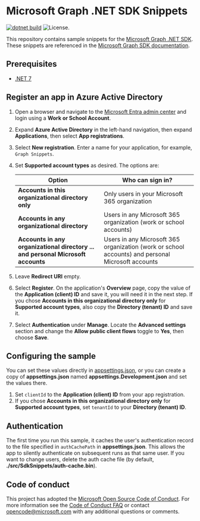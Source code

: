 # Microsoft Graph .NET SDK Snippets

[![dotnet build](https://github.com/microsoftgraph/msgraph-snippets-dotnet/actions/workflows/dotnet.yml/badge.svg)](https://github.com/microsoftgraph/msgraph-snippets-dotnet/actions/workflows/dotnet.yml) ![License.](https://img.shields.io/badge/license-MIT-green.svg)

This repository contains sample snippets for the [Microsoft Graph .NET SDK](https://github.com/microsoftgraph/msgraph-sdk-dotnet). These snippets are referenced in the [Microsoft Graph SDK documentation](https://learn.microsoft.com/graph/sdks/sdks-overview).

## Prerequisites

- [.NET 7](https://dotnet.microsoft.com/download)

## Register an app in Azure Active Directory

1. Open a browser and navigate to the [Microsoft Entra admin center](https://entra.microsoft.com) and login using a **Work or School Account**.

1. Expand **Azure Active Directory** in the left-hand navigation, then expand **Applications**, then select **App registrations**.

1. Select **New registration**. Enter a name for your application, for example, `Graph Snippets`.

1. Set **Supported account types** as desired. The options are:

    | Option | Who can sign in? |
    |--------|------------------|
    | **Accounts in this organizational directory only** | Only users in your Microsoft 365 organization |
    | **Accounts in any organizational directory** | Users in any Microsoft 365 organization (work or school accounts) |
    | **Accounts in any organizational directory ... and personal Microsoft accounts** | Users in any Microsoft 365 organization (work or school accounts) and personal Microsoft accounts |

1. Leave **Redirect URI** empty.

1. Select **Register**. On the application's **Overview** page, copy the value of the **Application (client) ID** and save it, you will need it in the next step. If you chose **Accounts in this organizational directory only** for **Supported account types**, also copy the **Directory (tenant) ID** and save it.

1. Select **Authentication** under **Manage**. Locate the **Advanced settings** section and change the **Allow public client flows** toggle to **Yes**, then choose **Save**.

## Configuring the sample

You can set these values directly in [appsettings.json](src/SdkSnippets/appsettings.json), or you can create a copy of **appsettings.json** named **appsettings.Development.json** and set the values there.

1. Set `clientId` to the **Application (client) ID** from your app registration.
1. If you chose **Accounts in this organizational directory only** for **Supported account types**, set `tenantId` to your **Directory (tenant) ID**.

## Authentication

The first time you run this sample, it caches the user's authentication record to the file specified in `authCachePath` in **appsettings.json**. This allows the app to silently authenticate on subsequent runs as that same user. If you want to change users, delete the auth cache file (by default, **./src/SdkSnippets/auth-cache.bin**).

## Code of conduct

This project has adopted the [Microsoft Open Source Code of Conduct](https://opensource.microsoft.com/codeofconduct/). For more information see the [Code of Conduct FAQ](https://opensource.microsoft.com/codeofconduct/faq/) or contact [opencode@microsoft.com](mailto:opencode@microsoft.com) with any additional questions or comments.
